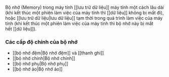 Bộ nhớ (Memory) trong máy tính [[lưu trữ dữ liệu]] máy tính một cách lâu dài (khi kết thúc một phiên làm việc của máy tính thì [[dữ liệu]] không bị mất đi), hoặc [[lưu trữ dữ liệu|lưu dữ liệu]] tạm thời trong quá trình làm việc của máy tính (khi kết thúc một phiên làm việc của máy tính thì bộ nhớ này bị mất hết [[dữ liệu]]).

### Các cấp độ chính của bộ nhớ
- [[bộ nhớ đệm|Bộ nhớ đệm]] và [[thanh ghi]]
- [[bộ nhớ chính|Bộ nhớ chính]]
- [[bộ nhớ phụ|Bộ nhớ phụ]]
- [[bộ nhớ ảo|Bộ nhớ ảo]]
